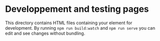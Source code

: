 # Developpement and testing pages

This directory contains HTML files containing your element for development. By running `npm run build:watch` and `npm run serve` you can edit and see changes without bundling.
